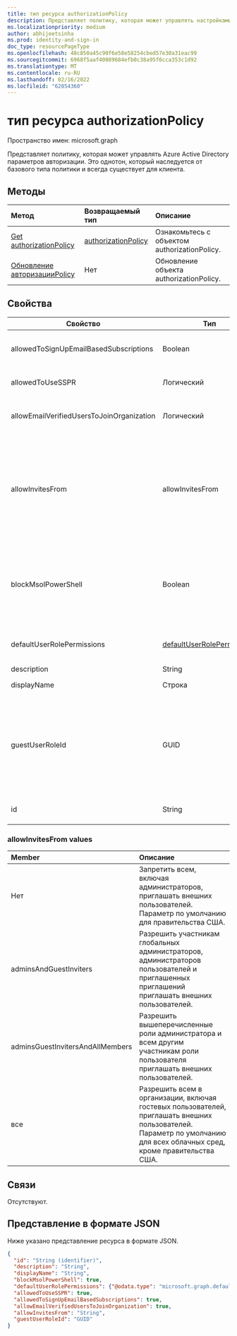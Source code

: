 ```yaml
---
title: тип ресурса authorizationPolicy
description: Представляет политику, которая может управлять настройками авторизации Azure Active Directory.
ms.localizationpriority: medium
author: abhijeetsinha
ms.prod: identity-and-sign-in
doc_type: resourcePageType
ms.openlocfilehash: 48c850a45c90f6e58e58254cbed57e30a31eac99
ms.sourcegitcommit: 6968f5aaf40089684efb0c38a95f6cca353c1d92
ms.translationtype: MT
ms.contentlocale: ru-RU
ms.lasthandoff: 02/16/2022
ms.locfileid: "62854360"
---
```

# <a name="authorizationpolicy-resource-type"></a>тип ресурса authorizationPolicy

Пространство имен: microsoft.graph

Представляет политику, которая может управлять Azure Active Directory параметров авторизации. Это однотон, который наследуется от базового типа политики и всегда существует для клиента.

## <a name="methods"></a>Методы

| Метод       | Возвращаемый тип | Описание |
|:-------------|:------------|:------------|
| [Get authorizationPolicy](../api/authorizationpolicy-get.md) | [authorizationPolicy](authorizationpolicy.md) | Ознакомьтесь с объектом authorizationPolicy. |
| [Обновление авторизацииPolicy](../api/authorizationpolicy-update.md) | Нет | Обновление объекта authorizationPolicy. |

## <a name="properties"></a>Свойства  
| Свойство | Тип | Описание | 
|-|-|-|
|allowedToSignUpEmailBasedSubscriptions|Boolean| Указывает, могут ли пользователи подписываться на подписки на основе электронной почты. | 
|allowedToUseSSPR|Логический| Указывает, можно ли использовать Self-Serve сброса пароля пользователями клиента. | 
|allowEmailVerifiedUsersToJoinOrganization|Логический| Указывает, может ли пользователь присоединиться к клиенту по проверке электронной почты. | 
|allowInvitesFrom|allowInvitesFrom|Указывает, кто может приглашать внешних пользователей в организацию. Возможные значения: `none`, `adminsAndGuestInviters`, `adminsGuestInvitersAndAllMembers`, `everyone`.  `everyone` — это параметр по умолчанию для всех облачных сред, за исключением правительства США. Дополнительные сведения см. в [таблице ниже](#allowinvitesfrom-values). |
|blockMsolPowerShell|Boolean| Чтобы отключить использование MSOL PowerShell, установите это свойство `true`. Это также отключит доступ пользователей к конечной точке устаревшей службы, используемой MSOL PowerShell. Это не влияет на azure AD Подключение Microsoft Graph. | 
|defaultUserRolePermissions|[defaultUserRolePermissions](defaultuserrolepermissions.md)| Указывает определенные настраиваемые разрешения для роли пользователя по умолчанию. | 
|description|String| Описание этой политики.|
|displayName|Строка| Отображение имени для этой политики. |    
|guestUserRoleId|GUID| Представляет шаблон roleId для роли, которая должна быть предоставлена гостевому пользователю. В настоящее время поддерживаются следующие роли: User (`a0b1b346-4d3e-4e8b-98f8-753987be4970`), Guest User (`10dae51f-b6af-4016-8d66-8c2a99b929b3`) и Restricted Guest User (`2af84b1e-32c8-42b7-82bc-daa82404023b`). |
|id|String| ID политики авторизации. Обязательный элемент. Только для чтения.| 

### <a name="allowinvitesfrom-values"></a>allowInvitesFrom values

|Member|Описание|
|:---|:---|
|Нет|Запретить всем, включая администраторов, приглашать внешних пользователей. Параметр по умолчанию для правительства США.|
|adminsAndGuestInviters|Разрешить участникам глобальных администраторов, администраторов пользователей и приглашенных приглашений приглашать внешних пользователей.|
|adminsGuestInvitersAndAllMembers|Разрешить вышеперечисленные роли администратора и всем другим участникам роли пользователя приглашать внешних пользователей.|
|все|Разрешить всем в организации, включая гостевых пользователей, приглашать внешних пользователей. Параметр по умолчанию для всех облачных сред, кроме правительства США.|

## <a name="relationships"></a>Связи

Отсутствуют.

## <a name="json-representation"></a>Представление в формате JSON

Ниже указано представление ресурса в формате JSON.

<!-- {
  "blockType": "resource",
  "optionalProperties": [

  ],
  "@odata.type": "microsoft.graph.authorizationPolicy",
  "keyProperty": "id"
}-->

```json
{
  "id": "String (identifier)",
  "description": "String",
  "displayName": "String",
  "blockMsolPowerShell": true,
  "defaultUserRolePermissions": {"@odata.type": "microsoft.graph.defaultUserRolePermissions"},
  "allowedToUseSSPR": true,
  "allowedToSignUpEmailBasedSubscriptions": true,
  "allowEmailVerifiedUsersToJoinOrganization": true,
  "allowInvitesFrom": "String",
  "guestUserRoleId": "GUID"
}
```
